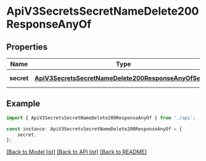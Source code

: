 # ApiV3SecretsSecretNameDelete200ResponseAnyOf


## Properties

Name | Type | Description | Notes
------------ | ------------- | ------------- | -------------
**secret** | [**ApiV3SecretsSecretNameDelete200ResponseAnyOfSecret**](ApiV3SecretsSecretNameDelete200ResponseAnyOfSecret.md) |  | [default to undefined]

## Example

```typescript
import { ApiV3SecretsSecretNameDelete200ResponseAnyOf } from './api';

const instance: ApiV3SecretsSecretNameDelete200ResponseAnyOf = {
    secret,
};
```

[[Back to Model list]](../README.md#documentation-for-models) [[Back to API list]](../README.md#documentation-for-api-endpoints) [[Back to README]](../README.md)
